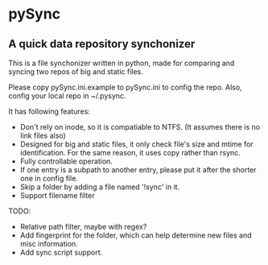# pySync
## A quick data repository synchonizer
This is a file synchonizer written in python, made for comparing and syncing two repos of big and static files.

Please copy pySync.ini.example to pySync.ini to config the repo. Also, config your local repo in ~/.pysync.

It has following features:

* Don't rely on inode, so it is compatiable to NTFS. (It assumes there is no link files also)
* Designed for big and static files, it only check file's size and mtime for identification. For the same reason, it uses copy rather than rsync.
* Fully controllable operation.
* If one entry is a subpath to another entry, please put it after the shorter one in config file. 
* Skip a folder by adding a file named '!sync' in it.
* Support filename filter

TODO:

* Relative path filter, maybe with regex?
* Add fingerprint for the folder, which can help determine new files and misc information.
* Add sync script support.
